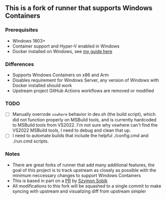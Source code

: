 ## This is a fork of runner that supports Windows Containers


### Prerequisites

* Windows 1803+
* Container support and Hyper-V enabled in Windows
* Docker installed on Windows, see [my guide here](https://boxofcables.dev/a-lightweight-windows-container-dev-environment/)

### Differences

* Supports Windows Containers on x86 and Arm
* Disables requirement for Windows Server, any version of Windows with Docker installed should work
* Upstream project GitHub Actions workflows are removed or modified

### TODO

- [ ] Manually overrode `vswhere` behavior in dev.sh (the build script), which did not function properly on MSBuild tools, and is currently hardcoded to MSBuild tools from VS2022. I'm not sure why vswhere can't find the VS2022 MSBuild tools, I need to debug and clean that up.
- [ ] I need to automate builds that include the helpful ./config.cmd and ./run.cmd scripts.

### Notes

* There are great forks of runner that add many additional features, the goal of this project is to track upstream as closely as possible with the minimum neccessary changes to support Windows Containers
* This is based in part on a [PR](https://github.com/actions/runner/pull/1801) by [Szymon Sobik](https://github.com/SS1823)
* All modifications to this fork will be squashed to a single commit to make syncing with upstream and visualizing diff from upstream simpler